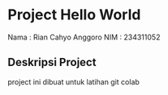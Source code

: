# Project Hello World

Nama : Rian Cahyo Anggoro
NIM : 234311052

## Deskripsi Project
project ini dibuat untuk latihan git colab
